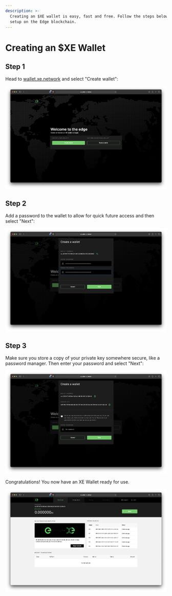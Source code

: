 ```yaml
---
description: >-
  Creating an $XE wallet is easy, fast and free. Follow the steps below to get
  setup on the Edge blockchain.
---
```


# Creating an $XE Wallet

## Step 1

Head to [wallet.xe.network](https://wallet.xe.network) and select "Create wallet":

![](../.gitbook/assets/screenshot-2021-06-04-at-17.07.20.png)

## Step 2

Add a password to the wallet to allow for quick future access and then select "Next":

![](../.gitbook/assets/screenshot-2021-06-04-at-17.09.06.png)

## Step 3

Make sure you store a copy of your private key somewhere secure, like a password manager. Then enter your password and select "Next":

![](../.gitbook/assets/screenshot-2021-06-04-at-17.09.57.png)

Congratulations! You now have an XE Wallet ready for use.

![](../.gitbook/assets/screenshot-2021-06-04-at-17.12.15.png)

